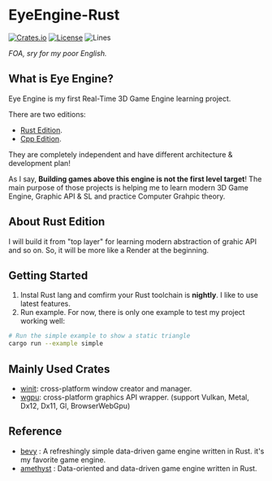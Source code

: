 # EyeEngine-Rust

[![Crates.io][shield1]][crate]
[![License][shield2]](./LICENSE)
![Lines][shield3]

*FOA, sry for my poor English.*

## What is Eye Engine?
Eye Engine is my first Real-Time 3D Game Engine learning project. 

There are two editions: 
* [Rust Edition](https://github.com/fseeeye/EyeEngine-Rust).
* [Cpp Edition](https://github.com/fseeeye/EyeEngine-Cpp). 

They are completely independent and have different architecture & development plan! 

As I say, **Building games above this engine is not the first level target**! The main purpose of those projects is helping me to learn modern 3D Game Engine, Graphic API & SL and practice Computer Grahpic theory. 

## About Rust Edition
I will build it from "top layer" for learning modern abstraction of grahic API and so on. So, it will be more like a Render at the beginning.

## Getting Started
1. Instal Rust lang and comfirm your Rust toolchain is **nightly**. I like to use latest features.
2. Run example. For now, there is only one example to test my project working well:
```sh
# Run the simple example to show a static triangle
cargo run --example simple
```

## Mainly Used Crates
* [winit](https://github.com/rust-windowing/winit): cross-platform window creator and manager. 
* [wgpu](https://wgpu.rs/): cross-platform graphics API wrapper. (support Vulkan, Metal, Dx12, Dx11, Gl, BrowserWebGpu)

## Reference
* [bevy](https://github.com/bevyengine/bevy) : A refreshingly simple data-driven game engine written in Rust. it's my favorite game engine. 
* [amethyst](https://github.com/amethyst/amethyst) : Data-oriented and data-driven game engine written in Rust.


[crate]: https://crates.io/crates/eyengine
[shield1]: https://img.shields.io/crates/v/eyengine
[shield2]: https://img.shields.io/crates/l/eyengine
[shield3]: https://tokei.rs/b1/github/fseeeye/EyeEngine-Rust?category=lines
